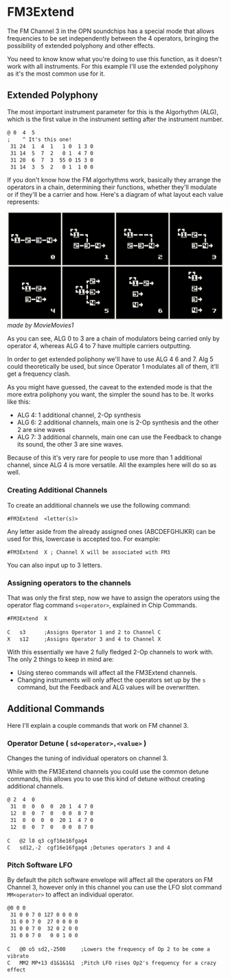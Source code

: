 # FM3Extend

The FM Channel 3 in the OPN soundchips has a special mode that allows frequencies to be set independently between the 4 operators, bringing the possibility of extended polyphony and other effects.

You need to know know what you're doing to use this function, as it doesn't work with all instruments. For this example I'll use the extended polyphony as it's the most common use for it.

## Extended Polyphony

The most important instrument parameter for this is the Algorhythm (ALG), which is the first value in the instrument setting after the instrument number.

```
@ 0  4  5
;    ^ It's this one!
 31 24  1  4  1   1 0  1 3 0
 31 14  5  7  2   0 1  4 7 0
 31 20  6  7  3  55 0 15 3 0
 31 14  3  5  2   0 1  1 0 0
```

If you don't know how the FM algorhythms work, basically they arrange the operators in a chain, determining their functions, whether they'll modulate or if they'll be a carrier and how. Here's a diagram of what layout each value represents:

![FM Operator Diagram](images/fmalg.png)
_made by MovieMovies1_

As you can see, ALG 0 to 3 are a chain of modulators being carried only by operator 4, whereas ALG 4 to 7 have multiple carriers outputting.

In order to get extended poliphony we'll have to use ALG 4 6 and 7. Alg 5 could theoretically be used, but since Operator 1 modulates all of them, it'll get a frequency clash.

As you might have guessed, the caveat to the extended mode is that the more extra poliphony you want, the simpler the sound has to be. It works like this:

- ALG 4: 1 additional channel, 2-Op synthesis
- ALG 6: 2 additional channels, main one is 2-Op synthesis and the other 2 are sine waves
- ALG 7: 3 additional channels, main one can use the Feedback to change its sound, the other 3 are sine waves.

Because of this it's very rare for people to use more than 1 additional channel, since ALG 4 is more versatile. All the examples here will do so as well.

### Creating Additional Channels

To create an additional channels we use the following command:

```
#FM3Extend  <letter(s)>
```

Any letter aside from the already assigned ones (ABCDEFGHIJKR) can be used for this, lowercase is accepted too. For example:

```
#FM3Extend  X ; Channel X will be associated with FM3
```

You can also input up to 3 letters.

### Assigning operators to the channels

That was only the first step, now we have to assign the operators using the operator flag command `s<operator>`, explained in Chip Commands.

```
#FM3Extend  X

C   s3      ;Assigns Operator 1 and 2 to Channel C
X   s12     ;Assigns Operator 3 and 4 to Channel X
```

With this essentially we have 2 fully fledged 2-Op channels to work with. The only 2 things to keep in mind are:


- Using stereo commands will affect all the FM3Extend channels.
- Changing instruments will only affect the operators set up by the `s` command, but the Feedback and ALG values will be overwritten.

## Additional Commands

Here I'll explain a couple commands that work on FM channel 3.

### Operator Detune ( `sd<operator>,<value>` )

Changes the tuning of individual operators on channel 3.

While with the FM3Extend channels you could use the common detune commands, this allows you to use this kind of detune without creating additional channels.
```
@ 2  4  0
 31  0  0  0  0  20 1  4 7 0
 12  0  0  7  0   0 0  8 7 0
 31  0  0  0  0  20 1  4 7 0
 12  0  0  7  0   0 0  8 7 0

C	@2 l8 q3 cgf16e16fgag4
C   sd12,-2  cgf16e16fgag4 ;Detunes operators 3 and 4
```

### Pitch Software LFO

By default the pitch software envelope will affect all the operators on FM Channel 3, however only in this channel you can use the LFO slot command `MM<operator>` to affect an individual operator.
```
@0 0 0
 31 0 0 7 0 127 0 0 0 0
 31 0 0 7 0  27 0 0 0 0
 31 0 0 7 0  32 0 2 0 0
 31 0 0 7 0   0 0 1 0 0 

C	@0 o5 sd2,-2500     ;Lowers the frequency of Op 2 to be come a vibrato
C   MM2 MP+13 d1&1&1&1  ;Pitch LFO rises Op2's frequency for a crazy effect
``` 
